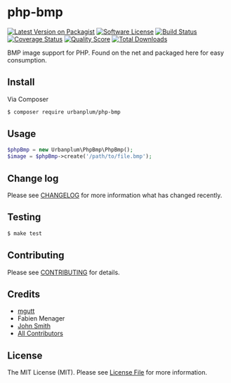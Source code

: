 # php-bmp

[![Latest Version on Packagist](https://img.shields.io/packagist/v/urbanplum/php-bmp.svg?style=flat-square)](https://packagist.org/packages/urbanplum/php-bmp)
[![Software License](https://img.shields.io/badge/license-MIT-brightgreen.svg?style=flat-square)](LICENSE.md)
[![Build Status](https://img.shields.io/travis/urbanplum/php-bmp/master.svg?style=flat-square)](https://travis-ci.org/urbanplum/php-bmp)
[![Coverage Status](https://img.shields.io/scrutinizer/coverage/g/urbanplum/php-bmp.svg?style=flat-square)](https://scrutinizer-ci.com/g/urbanplum/php-bmp/code-structure)
[![Quality Score](https://img.shields.io/scrutinizer/g/urbanplum/php-bmp.svg?style=flat-square)](https://scrutinizer-ci.com/g/urbanplum/php-bmp)
[![Total Downloads](https://img.shields.io/packagist/dt/urbanplum/php-bmp.svg?style=flat-square)](https://packagist.org/packages/urbanplum/php-bmp)

BMP image support for PHP. Found on the net and packaged here for easy consumption.
## Install

Via Composer

``` bash
$ composer require urbanplum/php-bmp
```

## Usage

``` php
$phpBmp = new Urbanplum\PhpBmp\PhpBmp();
$image = $phpBmp->create('/path/to/file.bmp');
```

## Change log

Please see [CHANGELOG](CHANGELOG.md) for more information what has changed recently.

## Testing

``` bash
$ make test
```

## Contributing

Please see [CONTRIBUTING](CONTRIBUTING.md) for details.

## Credits

- [mgutt](http://www.programmierer-forum.de/function-imagecreatefrombmp-welche-variante-laeuft-t143137.htm)
- Fabien Menager
- [John Smith](https://github.com/john-n-smith)
- [All Contributors](../../contributors)

## License

The MIT License (MIT). Please see [License File](LICENSE.md) for more information.
